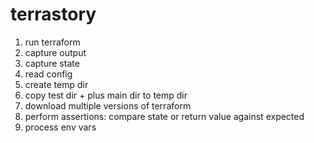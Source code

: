 # terrastory

1. run terraform
1. capture output
1. capture state
1. read config
1. create temp dir
1. copy test dir + plus main dir to temp dir
1. download multiple versions of terraform
1. perform assertions: compare state or return value against expected
1. process env vars
